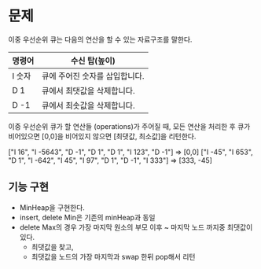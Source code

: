 # 문제

이중 우선순위 큐는 다음의 연산을 할 수 있는 자료구조를 말한다.

| 명령어 | 수신 탑(높이)                  |
| ------ | ------------------------------ |
| I 숫자 | 큐에 주어진 숫자를 삽입합니다. |
| D 1    | 큐에서 최댓값을 삭제합니다.    |
| D -1   | 큐에서 최솟값을 삭제합니다.    |

이중 우선순위 큐가 할 연산들 (operations)가 주어질 때, 모든 연산을 처리한 후 큐가 비어있으면 [0,0]을 비어있지 않으면 [최댓값, 최소값]을 리턴한다.

["I 16", "I -5643", "D -1", "D 1", "D 1", "I 123", "D -1"] => [0,0]
["I -45", "I 653", "D 1", "I -642", "I 45", "I 97", "D 1", "D -1", "I 333"] => [333, -45]

## 기능 구현

- MinHeap을 구현한다.
- insert, delete Min은 기존의 minHeap과 동일
- delete Max의 경우 가장 마지막 원소의 부모 이후 ~ 마지막 노드 까지중 최댓값이 있다.
  - 최댓값을 찾고,
  - 최댓값을 노드의 가장 마지막과 swap 한뒤 pop해서 리턴
